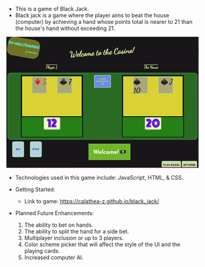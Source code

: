 - This is a game of Black Jack. 
- Black jack is a game where the player aims to beat the house (computer) by    achieving a hand whose points total is nearer to 21 than the house's hand without exceeding 21.

![Current UI](./black_jack_screens/current_ui.png "Current UI")

- Technologies used in this game include: JavaScript, HTML, & CSS.

- Getting Started: 

    - Link to game: https://calathea-z.github.io/black_jack/ 

- Planned Future Enhancements: 
    1. The ability to bet on hands. 
    2. The ability to split the hand for a side bet. 
    3. Multiplayer inclusion or up to 3 players. 
    4. Color scheme picker that will affect the style of the UI and the playing cards. 
    5. Increased computer AI.


